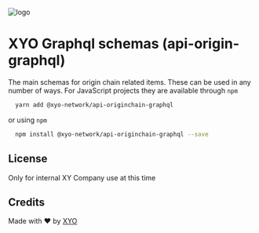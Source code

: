 [logo]: https://www.xy.company/img/home/logo_xy.png

![logo]

# XYO Graphql schemas (api-origin-graphql)

The main schemas for origin chain related items. These can be used in any number of ways. For JavaScript projects they are available through `npm`

```sh
  yarn add @xyo-network/api-originchain-graphql
```

or using `npm`

```sh
  npm install @xyo-network/api-originchain-graphql --save
```

## License

Only for internal XY Company use at this time

## Credits

Made with ❤️
by [XYO](https://xyo.network)